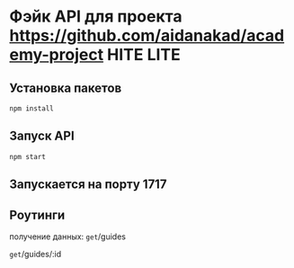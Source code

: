 # Фэйк API для проекта https://github.com/aidanakad/academy-project HITE LITE

## Установка пакетов

`npm install`

## Запуск API

`npm start`

## Запускается на порту 1717

## Роутинги

получение данных:
`get`/guides

`get`/guides/:id
